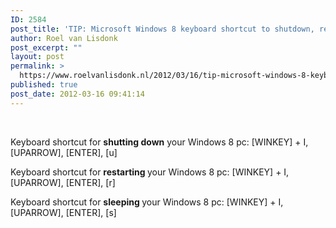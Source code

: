 ```yaml
---
ID: 2584
post_title: 'TIP: Microsoft Windows 8 keyboard shortcut to shutdown, restart or sleep your pc.'
author: Roel van Lisdonk
post_excerpt: ""
layout: post
permalink: >
  https://www.roelvanlisdonk.nl/2012/03/16/tip-microsoft-windows-8-keyboard-shortcut-to-shutdown-restart-or-sleep-your-pc/
published: true
post_date: 2012-03-16 09:41:14
---
```

<p>&#160;</p>  <p>Keyboard shortcut for <strong>shutting down</strong> your Windows 8 pc: [WINKEY] + I, [UPARROW], [ENTER], [u] </p>  <p>Keyboard shortcut for <strong>restarting </strong>your Windows 8 pc: [WINKEY] + I, [UPARROW], [ENTER], [r] </p>  <p>Keyboard shortcut for <strong>sleeping </strong>your Windows 8 pc: [WINKEY] + I, [UPARROW], [ENTER], [s] </p>